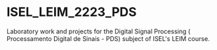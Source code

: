 # ISEL_LEIM_2223_PDS
Laboratory work and projects for the Digital Signal Processing ( Processamento Digital de Sinais - PDS) subject of ISEL's LEIM course.
